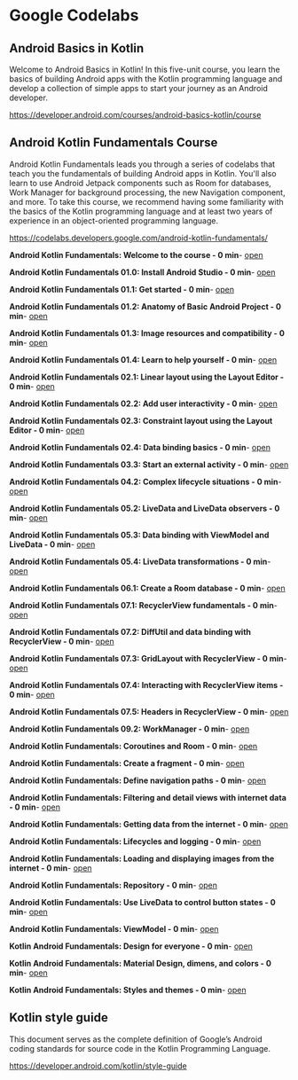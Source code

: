 # Google Codelabs


## Android Basics in Kotlin
Welcome to Android Basics in Kotlin! In this five-unit course, you learn the basics of building Android apps with the Kotlin programming language and develop a collection of simple apps to start your journey as an Android developer.

https://developer.android.com/courses/android-basics-kotlin/course


## Android Kotlin Fundamentals Course
Android Kotlin Fundamentals leads you through a series of codelabs that teach you the fundamentals of building Android apps in Kotlin. You'll also learn to use Android Jetpack components such as Room for databases, Work Manager for background processing, the new Navigation component, and more. To take this course, we recommend having some familiarity with the basics of the Kotlin programming language and at least two years of experience in an object-oriented programming language.

https://codelabs.developers.google.com/android-kotlin-fundamentals/


**Android Kotlin Fundamentals: Welcome to the course - 0 min**- [open](https://codelabs.developers.google.com/codelabs/kotlin-android-training-welcome/index.html?index=..%2F..android-kotlin-fundamentals)

**Android Kotlin Fundamentals 01.0: Install Android Studio - 0 min**- [open](https://codelabs.developers.google.com/codelabs/kotlin-android-training-install-studio/index.html?index=..%2F..android-kotlin-fundamentals)

**Android Kotlin Fundamentals 01.1: Get started - 0 min**- [open](https://codelabs.developers.google.com/codelabs/kotlin-android-training-get-started/index.html?index=..%2F..android-kotlin-fundamentals)

**Android Kotlin Fundamentals 01.2: Anatomy of Basic Android Project - 0 min**- [open](https://codelabs.developers.google.com/codelabs/kotlin-android-training-app-anatomy/index.html?index=..%2F..android-kotlin-fundamentals)

**Android Kotlin Fundamentals 01.3: Image resources and compatibility - 0 min**- [open](https://codelabs.developers.google.com/codelabs/kotlin-android-training-images-compat/index.html?index=..%2F..android-kotlin-fundamentals)

**Android Kotlin Fundamentals 01.4: Learn to help yourself - 0 min**- [open](https://codelabs.developers.google.com/codelabs/kotlin-android-training-available-resources/index.html?index=..%2F..android-kotlin-fundamentals)

**Android Kotlin Fundamentals 02.1: Linear layout using the Layout Editor - 0 min**- [open](https://codelabs.developers.google.com/codelabs/kotlin-android-training-linear-layout/index.html?index=..%2F..android-kotlin-fundamentals)

**Android Kotlin Fundamentals 02.2: Add user interactivity - 0 min**- [open](https://codelabs.developers.google.com/codelabs/kotlin-android-training-interactivity/index.html?index=..%2F..android-kotlin-fundamentals)

**Android Kotlin Fundamentals 02.3: Constraint layout using the Layout Editor - 0 min**- [open](https://codelabs.developers.google.com/codelabs/kotlin-android-training-constraint-layout/index.html?index=..%2F..android-kotlin-fundamentals)

**Android Kotlin Fundamentals 02.4: Data binding basics - 0 min**- [open](https://codelabs.developers.google.com/codelabs/kotlin-android-training-data-binding-basics/index.html?index=..%2F..android-kotlin-fundamentals)

**Android Kotlin Fundamentals 03.3: Start an external activity - 0 min**- [open](https://codelabs.developers.google.com/codelabs/kotlin-android-training-start-external-activity/index.html?index=..%2F..android-kotlin-fundamentals)

**Android Kotlin Fundamentals 04.2: Complex lifecycle situations - 0 min**- [open](https://codelabs.developers.google.com/codelabs/kotlin-android-training-complex-lifecycle/index.html?index=..%2F..android-kotlin-fundamentals)

**Android Kotlin Fundamentals 05.2: LiveData and LiveData observers - 0 min**- [open](https://codelabs.developers.google.com/codelabs/kotlin-android-training-live-data/index.html?index=..%2F..android-kotlin-fundamentals)

**Android Kotlin Fundamentals 05.3: Data binding with ViewModel and LiveData - 0 min**- [open](https://codelabs.developers.google.com/codelabs/kotlin-android-training-live-data-data-binding/index.html?index=..%2F..android-kotlin-fundamentals)

**Android Kotlin Fundamentals 05.4: LiveData transformations - 0 min**- [open](https://codelabs.developers.google.com/codelabs/kotlin-android-training-live-data-transformations/index.html?index=..%2F..android-kotlin-fundamentals)

**Android Kotlin Fundamentals 06.1: Create a Room database - 0 min**- [open](https://codelabs.developers.google.com/codelabs/kotlin-android-training-room-database/index.html?index=..%2F..android-kotlin-fundamentals)

**Android Kotlin Fundamentals 07.1: RecyclerView fundamentals - 0 min**- [open](https://codelabs.developers.google.com/codelabs/kotlin-android-training-recyclerview-fundamentals/index.html?index=..%2F..android-kotlin-fundamentals)

**Android Kotlin Fundamentals 07.2: DiffUtil and data binding with RecyclerView - 0 min**- [open](https://codelabs.developers.google.com/codelabs/kotlin-android-training-diffutil-databinding/index.html?index=..%2F..android-kotlin-fundamentals)

**Android Kotlin Fundamentals 07.3: GridLayout with RecyclerView - 0 min**- [open](https://codelabs.developers.google.com/codelabs/kotlin-android-training-grid-layout/index.html?index=..%2F..android-kotlin-fundamentals)

**Android Kotlin Fundamentals 07.4: Interacting with RecyclerView items - 0 min**- [open](https://codelabs.developers.google.com/codelabs/kotlin-android-training-interacting-with-items/index.html?index=..%2F..android-kotlin-fundamentals)

**Android Kotlin Fundamentals 07.5: Headers in RecyclerView - 0 min**- [open](https://codelabs.developers.google.com/codelabs/kotlin-android-training-headers/index.html?index=..%2F..android-kotlin-fundamentals)

**Android Kotlin Fundamentals 09.2: WorkManager - 0 min**- [open](https://codelabs.developers.google.com/codelabs/kotlin-android-training-work-manager/index.html?index=..%2F..android-kotlin-fundamentals)

**Android Kotlin Fundamentals: Coroutines and Room - 0 min**- [open](https://codelabs.developers.google.com/codelabs/kotlin-android-training-coroutines-and-room/index.html?index=..%2F..android-kotlin-fundamentals)

**Android Kotlin Fundamentals: Create a fragment - 0 min**- [open](https://codelabs.developers.google.com/codelabs/kotlin-android-training-create-and-add-fragment/index.html?index=..%2F..android-kotlin-fundamentals)

**Android Kotlin Fundamentals: Define navigation paths - 0 min**- [open](https://codelabs.developers.google.com/codelabs/kotlin-android-training-add-navigation/index.html?index=..%2F..android-kotlin-fundamentals)

**Android Kotlin Fundamentals: Filtering and detail views with internet data - 0 min**- [open](https://codelabs.developers.google.com/codelabs/kotlin-android-training-internet-filtering/index.html?index=..%2F..android-kotlin-fundamentals)

**Android Kotlin Fundamentals: Getting data from the internet - 0 min**- [open](https://codelabs.developers.google.com/codelabs/kotlin-android-training-internet-data/index.html?index=..%2F..android-kotlin-fundamentals)

**Android Kotlin Fundamentals: Lifecycles and logging - 0 min**- [open](https://codelabs.developers.google.com/codelabs/kotlin-android-training-lifecycles-logging/index.html?index=..%2F..android-kotlin-fundamentals)

**Android Kotlin Fundamentals: Loading and displaying images from the internet - 0 min**- [open](https://codelabs.developers.google.com/codelabs/kotlin-android-training-internet-images/index.html?index=..%2F..android-kotlin-fundamentals)

**Android Kotlin Fundamentals: Repository - 0 min**- [open](https://codelabs.developers.google.com/codelabs/kotlin-android-training-repository/index.html?index=..%2F..android-kotlin-fundamentals)

**Android Kotlin Fundamentals: Use LiveData to control button states - 0 min**- [open](https://codelabs.developers.google.com/codelabs/kotlin-android-training-quality-and-states/index.html?index=..%2F..android-kotlin-fundamentals)

**Android Kotlin Fundamentals: ViewModel - 0 min**- [open](https://codelabs.developers.google.com/codelabs/kotlin-android-training-view-model/index.html?index=..%2F..android-kotlin-fundamentals)

**Kotlin Android Fundamentals: Design for everyone - 0 min**- [open](https://codelabs.developers.google.com/codelabs/kotlin-android-training-design-for-everyone/index.html?index=..%2F..android-kotlin-fundamentals)

**Kotlin Android Fundamentals: Material Design, dimens, and colors - 0 min**- [open](https://codelabs.developers.google.com/codelabs/kotlin-android-training-material-design-dimens-colors/index.html?index=..%2F..android-kotlin-fundamentals)

**Kotlin Android Fundamentals: Styles and themes - 0 min**- [open](https://codelabs.developers.google.com/codelabs/kotlin-android-training-styles-and-themes/index.html?index=..%2F..android-kotlin-fundamentals)


## Kotlin style guide
This document serves as the complete definition of Google’s Android coding standards for source code in the Kotlin Programming Language.

https://developer.android.com/kotlin/style-guide


